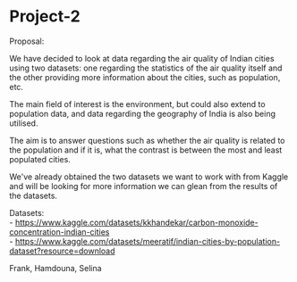 # Project-2

Proposal:

We have decided to look at data regarding the air quality of Indian cities using two datasets: one regarding the statistics of the air quality itself and the other providing more information about the cities, such as population, etc.  

The main field of interest is the environment, but could also extend to population data, and data regarding the geography of India is also being utilised.  

The aim is to answer questions such as whether the air quality is related to the population and if it is, what the contrast is between the most and least populated cities.  

We've already obtained the two datasets we want to work with from Kaggle and will be looking for more information we can glean from the results of the datasets.  

Datasets:  
	- https://www.kaggle.com/datasets/kkhandekar/carbon-monoxide-concentration-indian-cities  
	- https://www.kaggle.com/datasets/meeratif/indian-cities-by-population-dataset?resource=download  

Frank, Hamdouna, Selina  
